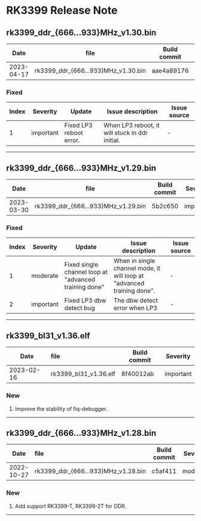 # RK3399 Release Note

## rk3399_ddr_{666...933}MHz_v1.30.bin

| Date       | file                                | Build commit | Severity  |
| ---------- | ----------------------------------- | ------------ | --------- |
| 2023-04-17 | rk3399_ddr_{666...933}MHz_v1.30.bin | aae4a89176   | important |

### Fixed

| Index | Severity  | Update                  | Issue description                               | Issue source |
| ----- | --------- | ----------------------- | ----------------------------------------------- | ------------ |
| 1     | important | Fixed LP3 reboot error. | When LP3 reboot, it will  stuck in ddr initial. | -            |

------

## rk3399_ddr_{666...933}MHz_v1.29.bin

| Date       | file                                | Build commit | Severity  |
| ---------- | ----------------------------------- | ------------ | --------- |
| 2023-03-30 | rk3399_ddr_{666...933}MHz_v1.29.bin | 5b2c650      | important |

### Fixed

| Index | Severity  | Update                                                | Issue description                                            | Issue source |
| ----- | --------- | ----------------------------------------------------- | ------------------------------------------------------------ | ------------ |
| 1     | moderate  | Fixed single channel loop at "advanced training done" | When in single channel mode, it will loop at "advanced training done". | -            |
| 2     | important | Fixed LP3 dbw detect bug                              | The dbw detect error when LP3                                | -            |

------

## rk3399_bl31_v1.36.elf

| Date       | file                  | Build commit | Severity  |
| ---------- | :-------------------- | ------------ | --------- |
| 2023-02-16 | rk3399_bl31_v1.36.elf | 8f40012ab    | important |

### New

1. Improve the stability of fiq-debugger.

------

## rk3399_ddr_{666...933}MHz_v1.28.bin

| Date       | file                                | Build commit | Severity |
| ---------- | :---------------------------------- | ------------ | -------- |
| 2022-10-27 | rk3399_ddr_{666...933}MHz_v1.28.bin | c5af411      | moderate |

### New

1. Add support RK3399-T, RK3399-2T for DDR.

------

